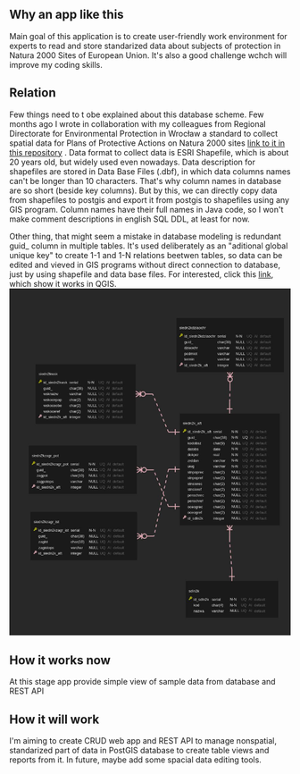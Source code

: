 ## Why an app like this ## 

Main goal of this application is to create user-friendly work environment for experts to read and store standarized data about subjects of protection in Natura 2000 Sites of European Union. It's also a good challenge wchch will improve my coding skills.

## Relation ## 

Few things need to t obe explained about this database scheme.
Few months ago I wrote in collaboration with my colleagues from Regional Directorate for Environmental Protection in Wrocław a standard to collect spatial data for Plans of Protective Actions on Natura 2000 sites [link to it in this repository](https://github.com/kieemi/environment-database-app/blob/master/Standard%20to%20collect%20spatial%20data%20for%20Plans%20of%20Protective%20Actions%20on%20Natura%202000%20sites%20(polish%20version).zip) . Data format to collect data is ESRI Shapefile, which is about 20 years old, but widely used even nowadays. Data description for shapefiles are stored in Data Base Files (.dbf), in which data columns names can't be longer than 10 characters. That's why column names in database are so short (beside key columns). But by this, we can directly copy data from shapefiles to postgis and export it from postgis to shapefiles using any GIS program. Column names have their full names in Java code, so I won't make comment descriptions in english SQL DDL, at least for now.

Other thing, that might seem a mistake in database modeling is redundant guid_ column in multiple tables. It's used deliberately as an "aditional global unique key" to create 1-1 and 1-N relations beetwen tables, so data can be edited and vieved in GIS programs without direct connection to database, just by using shapefile and data base files. For interested, click this [link](https://docs.qgis.org/3.4/en/docs/user_manual/working_with_vector/attribute_table.html#creating-one-or-many-to-many-relations), which show it works in QGIS.
![image](https://github.com/kieemi/environment-database-app/blob/master/data%20relation.jpg)

## How it works now ## 

At this stage app provide simple view of sample data from database and REST API

## How it will work ## 

I'm aiming to create CRUD web app and REST API to manage nonspatial, standarized part of data in PostGIS database to create table views and reports from it. In future, maybe add some spacial data editing tools. 


